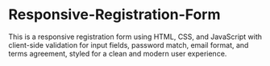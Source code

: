 # Responsive-Registration-Form
This is a responsive registration form using HTML, CSS, and JavaScript with client-side validation for input fields, password match, email format, and terms agreement, styled for a clean and modern user experience.
